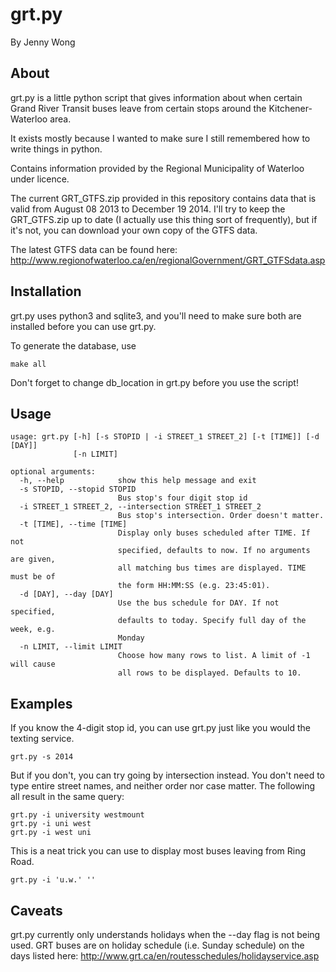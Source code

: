 grt.py
======
By Jenny Wong

About
-----

grt.py is a little python script that gives information about when
certain Grand River Transit buses leave from certain stops around the
Kitchener-Waterloo area. 

It exists mostly because I wanted to make sure I still remembered how
to write things in python.

Contains information provided by the Regional Municipality of Waterloo
under licence.

The current GRT_GTFS.zip provided in this repository contains data that
is valid from August 08 2013 to December 19 2014.
I'll try to keep the GRT_GTFS.zip up to date (I actually use this thing
sort of frequently), but if it's not, you can download your own copy of
the GTFS data.

The latest GTFS data can be found here:
http://www.regionofwaterloo.ca/en/regionalGovernment/GRT_GTFSdata.asp

Installation
------------

grt.py uses python3 and sqlite3, and you'll need to make sure both are
installed before you can use grt.py.

To generate the database, use

	make all

Don't forget to change db_location in grt.py before you use the script!

Usage
-----
	usage: grt.py [-h] [-s STOPID | -i STREET_1 STREET_2] [-t [TIME]] [-d [DAY]]
				  [-n LIMIT]

	optional arguments:
	  -h, --help            show this help message and exit
	  -s STOPID, --stopid STOPID
							Bus stop's four digit stop id
	  -i STREET_1 STREET_2, --intersection STREET_1 STREET_2
							Bus stop's intersection. Order doesn't matter.
	  -t [TIME], --time [TIME]
							Display only buses scheduled after TIME. If not
							specified, defaults to now. If no arguments are given,
							all matching bus times are displayed. TIME must be of
							the form HH:MM:SS (e.g. 23:45:01).
	  -d [DAY], --day [DAY]
							Use the bus schedule for DAY. If not specified,
							defaults to today. Specify full day of the week, e.g.
							Monday
	  -n LIMIT, --limit LIMIT
							Choose how many rows to list. A limit of -1 will cause
							all rows to be displayed. Defaults to 10.

Examples
--------

If you know the 4-digit stop id, you can use grt.py just like you would
the texting service.

	grt.py -s 2014

But if you don't, you can try going by intersection instead.
You don't need to type entire street names, and neither order nor case
matter. The following all result in the same query:

	grt.py -i university westmount
	grt.py -i uni west
	grt.py -i west uni

This is a neat trick you can use to display most buses leaving from 
Ring Road.

	grt.py -i 'u.w.' ''

Caveats
-------

grt.py currently only understands holidays when the --day flag is not
being used. GRT buses are on holiday
schedule (i.e. Sunday schedule) on the days listed here:
http://www.grt.ca/en/routesschedules/holidayservice.asp
